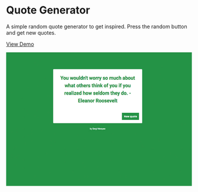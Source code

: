 # Quote Generator

A simple random quote generator to get inspired. Press the random button and get new quotes. 

[View Demo](https://sergimarquez.github.io/quote-generator/)

![project screenshot](/screenshot.jpg?raw=true "Quote Generator Project Screenshot")
